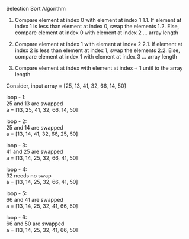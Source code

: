 
Selection Sort Algorithm
1. Compare element at index 0 with element at index 1
1.1. If element at index 1 is less than element at index 0, swap the elements
1.2. Else, compare element at index 0 with element at index 2 ... array length

2. Compare element at index 1 with element at index 2
2.1. If element at index 2 is less than element at index 1, swap the elements
2.2. Else, compare element at index 1 with element at index 3 ... array length

3. Compare element at index with element at index + 1 until to the array length

Consider, input array = [25, 13, 41, 32, 66, 14, 50]

loop - 1: <br/>
25 and 13 are swapped <br/>
a = [13, 25, 41, 32, 66, 14, 50] <br/>

loop - 2: <br/>
25 and 14 are swapped <br/>
a = [13, 14, 41, 32, 66, 25, 50] <br/>

loop - 3: <br/> 
41 and 25 are swapped <br/>
a = [13, 14, 25, 32, 66, 41, 50] <br/>

loop - 4: <br/>
32 needs no swap <br/>
a = [13, 14, 25, 32, 66, 41, 50] <br/>

loop - 5: <br/>
66 and 41 are swapped <br/>
a = [13, 14, 25, 32, 41, 66, 50] <br/>

loop - 6: <br/>
66 and 50 are swapped <br/>
a = [13, 14, 25, 32, 41, 66, 50] <br/>